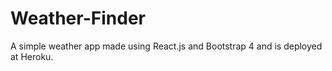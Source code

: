 # Weather-Finder
A simple weather app made using React.js and Bootstrap 4 and is deployed at Heroku.
